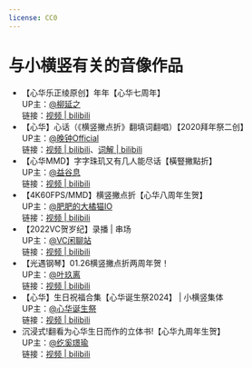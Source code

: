 ```yaml
---
license: CC0
---
```


# 与小横竖有关的音像作品

- 【心华乐正绫原创】年年【心华七周年】  
  UP主：[@柳延之](https://space.bilibili.com/4671829)  
  链接：[视频 \| bilibili](https://www.bilibili.com/video/BV1wq4y1c7Wv/)  
- 【心华】心话（《横竖撇点折》翻填词翻唱）【2020拜年祭二创】  
  UP主：[@晚钟Official](https://space.bilibili.com/303165863)  
  链接：[视频 \| bilibili](https://www.bilibili.com/video/BV1P7411676g/)、[词解 \| bilibili](https://www.bilibili.com/read/cv4516314)  
- 【心华MMD】字字珠玑又有几人能尽话【橫豎撇點折】  
  UP主：[@益谷息](https://space.bilibili.com/2704691)  
  链接：[视频 \| bilibili](https://www.bilibili.com/video/BV1HD4y197zW/)  
- 【4K60FPS/MMD】横竖撇点折【心华八周年生贺】  
  UP主：[@肥肥的大橘猫IO](https://space.bilibili.com/439258332)  
  链接：[视频 \| bilibili](https://www.bilibili.com/video/BV1RR4y1z7kF/)  
- 【2022VC贺岁纪】录播 \| 串场  
  UP主：[@VC闲聊站](https://space.bilibili.com/430266104)  
  链接：[视频 \| bilibili](https://www.bilibili.com/video/BV1wP4y1N7kp/?t=2420)  
- 【光遇钢琴】01.26横竖撇点折两周年贺！  
  UP主：[@叶玖离](https://space.bilibili.com/42839388)  
  链接：[视频 \| bilibili](https://www.bilibili.com/video/BV1XP4y1P7kk/)  
- 【心华】生日祝福合集【心华诞生祭2024】 \| 小横竖集体  
  UP主：[@心华诞生祭](https://space.bilibili.com/403587881)  
  链接：[视频 \| bilibili](https://www.bilibili.com/video/BV1g7421N7K2/)  
- 沉浸式!翻看为心华生日而作的立体书!【心华九周年生贺】  
  UP主：[@纥奚璟瑜](https://space.bilibili.com/430112201)  
  链接：[视频 \| bilibili](https://www.bilibili.com/video/BV1Pv421276j/)  
